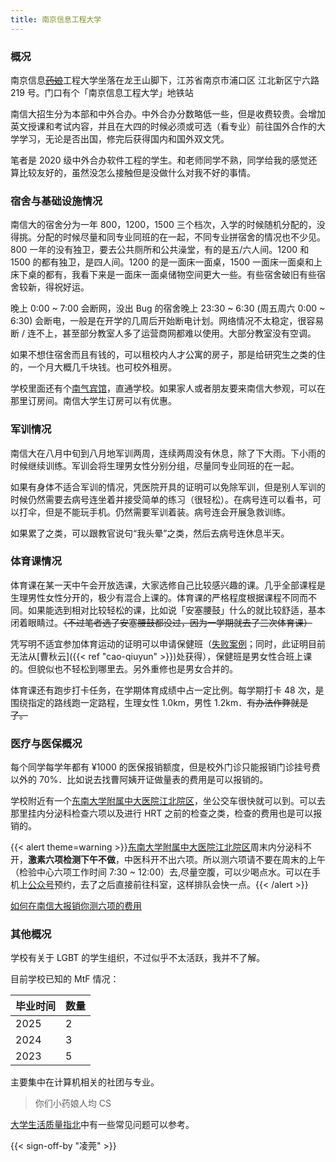 ```yaml
---
title: 南京信息工程大学
---
```


### 概况

南京信息[~~药娘~~](https://cdn.lwqwq.com/pic/XYNUIST.svg)工程大学坐落在龙王山脚下，江苏省南京市浦口区 江北新区宁六路 219 号。门口有个「南京信息工程大学」地铁站

南信大招生分为本部和中外合办。中外合办分数略低一些，但是收费较贵。会增加英文授课和考试内容，并且在大四的时候必须或可选（看专业）前往国外合作的大学学习，无论是否出国，修完后获得国内和国外双文凭。

笔者是 2020 级中外合办软件工程的学生。和老师同学不熟，同学给我的感觉还算比较友好的，虽然没怎么接触但是没做什么对我不好的事情。

### 宿舍与基础设施情况

南信大的宿舍分为一年 800，1200，1500 三个档次，入学的时候随机分配的，没得挑。分配的时候尽量和同专业同班的在一起，不同专业拼宿舍的情况也不少见。800 一年的没有独卫，要去公共厕所和公共澡堂，有的是五/六人间。1200 和 1500 的都有独卫，是四人间。1200 的是一面床一面桌，1500 一面床一面桌和上床下桌的都有，我看下来是一面床一面桌储物空间更大一些。有些宿舍破旧有些宿舍较新，得祝好运。

晚上 0:00 ~ 7:00 会断网，没出 Bug 的宿舍晚上 23:30 ~ 6:30 (周五周六 0:00 ~ 6:30) 会断电，一般是在开学的几周后开始断电计划。网络情况不太稳定，很容易断 / 连不上，甚至部分教室人多了运营商网都难以使用。大部分教室没有空调。

如果不想住宿舍而且有钱的，可以租校内人才公寓的房子，那是给研究生之类的住的，一个月大概几千块钱。也可校外租房。

学校里面还有个[南气宾馆](https://m.ctrip.com/html5/hotel/hoteldetail/1945120.html)，直通学校。如果家人或者朋友要来南信大参观，可以在那里订房间。南信大学生订房可以有优惠。

### 军训情况

南信大在八月中旬到八月地军训两周，连续两周没有休息，除了下大雨。下小雨的时候继续训练。军训会将生理男女性分别分组，尽量同专业同班的在一起。

如果有身体不适合军训的情况，凭医院开具的证明可以免除军训，但是别人军训的时候仍然需要去病号连坐着并接受简单的练习（很轻松）。在病号连可以看书，可以打伞，但是不能玩手机。仍然需要军训着装。病号连会开展急救训练。

如果累了之类，可以跟教官说句“我头晕”之类，然后去病号连休息半天。

### 体育课情况

体育课在某一天中午会开放选课，大家选修自己比较感兴趣的课。几乎全部课程是生理男性女性分开的，极少有混合上课的。体育课的严格程度根据课程不同而不同。如果能选到相对比较轻松的课，比如说「安塞腰鼓」什么的就比较舒适，基本闭着眼睛过。~~（不过笔者选了安塞腰鼓都没过，因为一学期就去了三次体育课）~~

凭写明不适宜参加体育运动的证明可以申请保健班（[失败案例](https://cdn.lwqwq.com/pic/PE-application-failed-with-medical-record.webp)；同时，此证明目前无法从[曹秋云]({{< ref "cao-qiuyun" >}})处获得），保健班是男女性合班上课的。但貌似也不轻松到哪里去。另外重修也是男女合并的。

体育课还有跑步打卡任务，在学期体育成绩中占一定比例。每学期打卡 48 次，是围绕指定的路线跑一定路程，生理女性 1.0km，男性 1.2km．~~有办法作弊就是了。~~

### 医疗与医保概况

每个同学每学年都有 ¥1000 的医保报销额度，但是校外门诊只能报销门诊挂号费以外的 70%．比如说去找曹阿姨开证做量表的费用是可以报销的。

学校附近有一个[东南大学附属中大医院江北院区](https://www.njzdyy.com/yygk1/jbyq.htm)，坐公交车很快就可以到。可以去那里挂内分泌科检查六项以及进行 HRT 之前的检查之类，检查的费用也是可以报销的。

{{< alert theme=warning >}}[东南大学附属中大医院江北院区](https://www.njzdyy.com/yygk1/jbyq.htm)周末内分泌科不开，**激素六项检测下午不做**，中医科开不出六项。所以测六项请不要在周末的上午（检验中心六项工作时间 7:30 ~ 12:00）去,尽量空腹，可以少喝点水。可以在手机上[公众号](https://www.njzdyy.com/images/erweima.png)预约，去了之后直接前往科室，这样排队会快一点。{{< /alert >}}

[如何在南信大报销你测六项的费用](https://0w.al/~nxbx)

### 其他概况

学校有关于 LGBT 的学生组织，不过似乎不太活跃，我并不了解。

目前学校已知的 MtF 情况：

| 毕业时间 | 数量 |
|---------|-----|
| 2025    | 2   |
| 2024    | 3   |
| 2023    | 5   |

主要集中在计算机相关的社团与专业。

> 你们小药娘人均 CS

[大学生活质量指北](https://colleges.chat/universities/nan-jing-xin-xi-gong-cheng-da-xue/)中有一些常见问题可以参考。

{{< sign-off-by "凌莞" >}}
